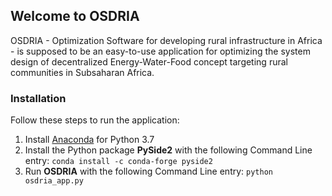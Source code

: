 ## Welcome to OSDRIA

OSDRIA - Optimization Software for developing rural infrastructure in Africa - is supposed to be an easy-to-use application for optimizing the system design of decentralized Energy-Water-Food concept targeting rural communities in Subsaharan Africa.

### Installation

Follow these steps to run the application:

1. Install [Anaconda](https://www.anaconda.com/distribution/#download-section) for Python 3.7
2. Install the Python package **PySide2** with the following Command Line entry:
`conda install -c conda-forge pyside2`
3. Run **OSDRIA** with the following Command Line entry:
`python osdria_app.py`
